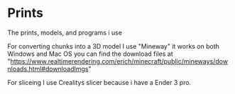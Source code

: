 # Prints
The prints, models, and programs i use

For converting chunks into a 3D model I use "Mineway"
it works on both Windows and Mac OS
you can find the download files at "https://www.realtimerendering.com/erich/minecraft/public/mineways/downloads.html#downloadImgs"

For sliceing I use Crealitys slicer because i have a Ender 3 pro.
